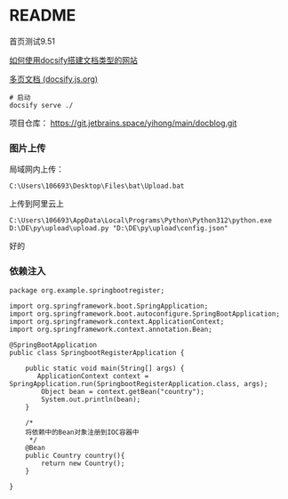 # README



首页测试9.51

[如何使用docsify搭建文档类型的网站](https://mp.weixin.qq.com/s/TPXHaTdfTYKrcpm77gPHyA)

[多页文档 (docsify.js.org)](https://docsify.js.org/#/zh-cn/more-pages)

```
# 启动
docsify serve ./
```

项目仓库：
https://git.jetbrains.space/yihong/main/docblog.git



### 图片上传

局域网内上传：

```
C:\Users\106693\Desktop\Files\bat\Upload.bat
```

上传到阿里云上

```
C:\Users\106693\AppData\Local\Programs\Python\Python312\python.exe D:\DE\py\upload\upload.py "D:\DE\py\upload\config.json"
```



好的



### 依赖注入

```
package org.example.springbootregister;

import org.springframework.boot.SpringApplication;
import org.springframework.boot.autoconfigure.SpringBootApplication;
import org.springframework.context.ApplicationContext;
import org.springframework.context.annotation.Bean;

@SpringBootApplication
public class SpringbootRegisterApplication {

    public static void main(String[] args) {
       ApplicationContext context = SpringApplication.run(SpringbootRegisterApplication.class, args);
        Object bean = context.getBean("country");
        System.out.println(bean);
    }

    /*
    将依赖中的Bean对象注册到IOC容器中
     */
    @Bean
    public Country country(){
        return new Country();
    }

}

```

